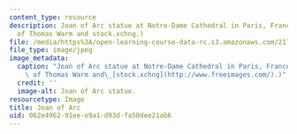 ```yaml
---
content_type: resource
description: Joan of Arc statue at Notre-Dame Cathedral in Paris, France. (Image courtesy
  of Thomas Warm and stock.xchng.)
file: /media/https%3A/open-learning-course-data-rc.s3.amazonaws.com/21l-460-medieval-literature-medieval-women-writers-spring-2004/062e496291eee9a1d93dfa50dee21ab6_21l-460s04.jpg
file_type: image/jpeg
image_metadata:
  caption: "Joan of Arc statue at Notre-Dame Cathedral in Paris, France. (Image courtesy\
    \ of Thomas Warm and\_[stock.xchng](http://www.freeimages.com/).)"
  credit: ''
  image-alt: Joan of Arc statue.
resourcetype: Image
title: Joan of Arc
uid: 062e4962-91ee-e9a1-d93d-fa50dee21ab6
---
```

